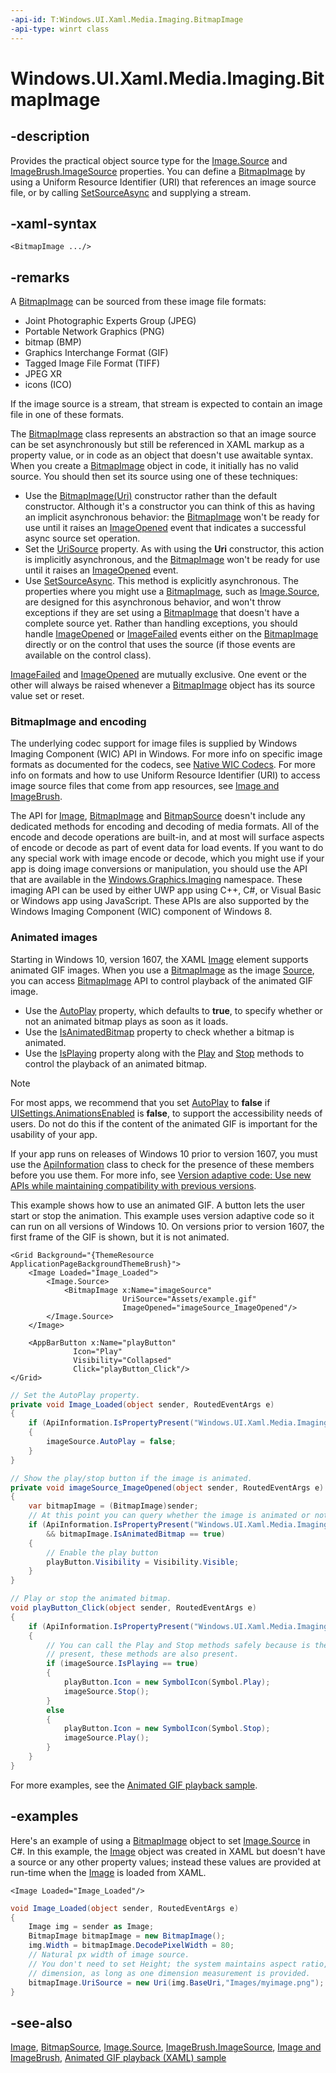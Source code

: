 ```yaml
---
-api-id: T:Windows.UI.Xaml.Media.Imaging.BitmapImage
-api-type: winrt class
---
```


<!-- Class syntax.
public class BitmapImage : Windows.UI.Xaml.Media.Imaging.BitmapSource, Windows.UI.Xaml.Media.Imaging.IBitmapImage, Windows.UI.Xaml.Media.Imaging.IBitmapImage2, Windows.UI.Xaml.Media.Imaging.IBitmapImage3
-->

# Windows.UI.Xaml.Media.Imaging.BitmapImage

## -description

Provides the practical object source type for the [Image.Source](../windows.ui.xaml.controls/image_source.md) and [ImageBrush.ImageSource](../windows.ui.xaml.media/imagebrush_imagesource.md) properties. You can define a [BitmapImage](bitmapimage.md) by using a Uniform Resource Identifier (URI) that references an image source file, or by calling [SetSourceAsync](bitmapsource_setsourceasync_1118221574.md) and supplying a stream.

## -xaml-syntax

```xaml
<BitmapImage .../>
```

## -remarks

A [BitmapImage](bitmapimage.md) can be sourced from these image file formats:

+ Joint Photographic Experts Group (JPEG)
+ Portable Network Graphics (PNG)
+ bitmap (BMP)
+ Graphics Interchange Format (GIF)
+ Tagged Image File Format (TIFF)
+ JPEG XR
+ icons (ICO)

If the image source is a stream, that stream is expected to contain an image file in one of these formats.

The [BitmapImage](bitmapimage.md) class represents an abstraction so that an image source can be set asynchronously but still be referenced in XAML markup as a property value, or in code as an object that doesn't use awaitable syntax. When you create a [BitmapImage](bitmapimage.md) object in code, it initially has no valid source. You should then set its source using one of these techniques:

+ Use the [BitmapImage(Uri)](bitmapimage_bitmapimage_843413386.md) constructor rather than the default constructor. Although it's a constructor you can think of this as having an implicit asynchronous behavior: the [BitmapImage](bitmapimage.md) won't be ready for use until it raises an [ImageOpened](bitmapimage_imageopened.md) event that indicates a successful async source set operation.
+ Set the [UriSource](bitmapimage_urisource.md) property. As with using the **Uri** constructor, this action is implicitly asynchronous, and the [BitmapImage](bitmapimage.md) won't be ready for use until it raises an [ImageOpened](bitmapimage_imageopened.md) event.
+ Use [SetSourceAsync](bitmapsource_setsourceasync_1118221574.md). This method is explicitly asynchronous.
 The properties where you might use a [BitmapImage](bitmapimage.md), such as [Image.Source](../windows.ui.xaml.controls/image_source.md), are designed for this asynchronous behavior, and won't throw exceptions if they are set using a [BitmapImage](bitmapimage.md) that doesn't have a complete source yet. Rather than handling exceptions, you should handle [ImageOpened](bitmapimage_imageopened.md) or [ImageFailed](bitmapimage_imagefailed.md) events either on the [BitmapImage](bitmapimage.md) directly or on the control that uses the source (if those events are available on the control class).

[ImageFailed](bitmapimage_imagefailed.md) and [ImageOpened](bitmapimage_imageopened.md) are mutually exclusive. One event or the other will always be raised whenever a [BitmapImage](bitmapimage.md) object has its source value set or reset.

### BitmapImage and encoding

The underlying codec support for image files is supplied by Windows Imaging Component (WIC)  API in Windows. For more info on specific image formats as documented for the codecs, see [Native WIC Codecs](http://msdn.microsoft.com/library/8d3e4b3a-fa39-475c-b177-61fc81e5ffcc). For more info on formats and how to use Uniform Resource Identifier (URI) to access image source files that come from app resources, see [Image and ImageBrush](http://msdn.microsoft.com/library/cea8780c-71a3-4168-a6e8-6361cdfb2faf).

The API for [Image](../windows.ui.xaml.controls/image.md), [BitmapImage](bitmapimage.md) and [BitmapSource](bitmapsource.md) doesn't include any dedicated methods for encoding and decoding of media formats. All of the encode and decode operations are built-in, and at most will surface aspects of encode or decode as part of event data for load events. If you want to do any special work with image encode or decode, which you might use if your app is doing image conversions or manipulation, you should use the API that are available in the [Windows.Graphics.Imaging](../windows.graphics.imaging/windows_graphics_imaging.md) namespace. These imaging API can be used by either UWP app using C++, C#, or Visual Basic or Windows app using JavaScript. These APIs are also supported by the Windows Imaging Component (WIC) component of Windows 8.

### Animated images

Starting in Windows 10, version 1607, the XAML [Image](../windows.ui.xaml.controls/image.md) element supports animated GIF images. When you use a [BitmapImage](bitmapimage.md) as the image [Source](../windows.ui.xaml.controls/image_source.md), you can access [BitmapImage](bitmapimage.md)  API to control playback of the animated GIF image.

+ Use the [AutoPlay](bitmapimage_autoplay.md) property, which defaults to **true**, to specify whether or not an animated bitmap plays as soon as it loads.
+ Use the [IsAnimatedBitmap](bitmapimage_isanimatedbitmap.md) property to check whether a bitmap is animated.
+ Use the [IsPlaying](bitmapimage_isplaying.md) property along with the [Play](bitmapimage_play_848564459.md) and [Stop](bitmapimage_stop_1201535524.md) methods to control the playback of an animated bitmap.

> [!NOTE]
> For most apps, we recommend that you set [AutoPlay](bitmapimage_autoplay.md) to **false** if [UISettings.AnimationsEnabled](../windows.ui.viewmanagement/uisettings_animationsenabled.md) is **false**, to support the accessibility needs of users. Do not do this if the content of the animated GIF is important for the usability of your app.

If your app runs on releases of Windows 10 prior to version 1607, you must use the [ApiInformation](../windows.foundation.metadata/apiinformation.md) class to check for the presence of these members before you use them. For more info, see [Version adaptive code: Use new APIs while maintaining compatibility with previous versions](https://msdn.microsoft.com/windows/uwp/debug-test-perf/version-adaptive-code).

This example shows how to use an animated GIF. A button lets the user start or stop the animation. This example uses version adaptive code so it can run on all versions of Windows 10. On versions prior to version 1607, the first frame of the GIF is shown, but it is not animated.

```xaml
<Grid Background="{ThemeResource ApplicationPageBackgroundThemeBrush}">
    <Image Loaded="Image_Loaded">
        <Image.Source>
            <BitmapImage x:Name="imageSource"
                         UriSource="Assets/example.gif"
                         ImageOpened="imageSource_ImageOpened"/>
        </Image.Source>
    </Image>

    <AppBarButton x:Name="playButton"
              Icon="Play"
              Visibility="Collapsed"
              Click="playButton_Click"/>
</Grid>
```

```csharp
// Set the AutoPlay property.
private void Image_Loaded(object sender, RoutedEventArgs e)
{
    if (ApiInformation.IsPropertyPresent("Windows.UI.Xaml.Media.Imaging.BitmapImage", "AutoPlay") == true)
    {
        imageSource.AutoPlay = false;
    }
}

// Show the play/stop button if the image is animated.
private void imageSource_ImageOpened(object sender, RoutedEventArgs e)
{
    var bitmapImage = (BitmapImage)sender;
    // At this point you can query whether the image is animated or not.
    if (ApiInformation.IsPropertyPresent("Windows.UI.Xaml.Media.Imaging.BitmapImage", "IsAnimatedBitmap") 
        && bitmapImage.IsAnimatedBitmap == true)
    {
        // Enable the play button
        playButton.Visibility = Visibility.Visible;
    }
}

// Play or stop the animated bitmap.
void playButton_Click(object sender, RoutedEventArgs e)
{
    if (ApiInformation.IsPropertyPresent("Windows.UI.Xaml.Media.Imaging.BitmapImage", "IsPlaying"))
    {
        // You can call the Play and Stop methods safely because is the IsPlaying property is
        // present, these methods are also present.
        if (imageSource.IsPlaying == true)
        {
            playButton.Icon = new SymbolIcon(Symbol.Play);
            imageSource.Stop();
        }
        else
        {
            playButton.Icon = new SymbolIcon(Symbol.Stop);
            imageSource.Play();
        }
    }
}
```

For more examples, see the [Animated GIF playback sample](http://go.microsoft.com/fwlink/p/?LinkId=624046).

## -examples

Here's an example of using a [BitmapImage](bitmapimage.md) object to set [Image.Source](../windows.ui.xaml.controls/image_source.md) in C#. In this example, the [Image](../windows.ui.xaml.controls/image.md) object was created in XAML but doesn't have a source or any other property values; instead these values are provided at run-time when the [Image](../windows.ui.xaml.controls/image.md) is loaded from XAML.

```xaml
<Image Loaded="Image_Loaded"/>
```

```csharp
void Image_Loaded(object sender, RoutedEventArgs e)
{
    Image img = sender as Image; 
    BitmapImage bitmapImage = new BitmapImage();
    img.Width = bitmapImage.DecodePixelWidth = 80; 
    // Natural px width of image source.
    // You don't need to set Height; the system maintains aspect ratio, and calculates the other
    // dimension, as long as one dimension measurement is provided.
    bitmapImage.UriSource = new Uri(img.BaseUri,"Images/myimage.png");
}
```

## -see-also

[Image](../windows.ui.xaml.controls/image.md), [BitmapSource](bitmapsource.md), [Image.Source](../windows.ui.xaml.controls/image_source.md), [ImageBrush.ImageSource](../windows.ui.xaml.media/imagebrush_imagesource.md), [Image and ImageBrush](http://msdn.microsoft.com/library/cea8780c-71a3-4168-a6e8-6361cdfb2faf), [Animated GIF playback (XAML) sample](https://github.com/Microsoft/Windows-universal-samples/tree/master/Samples/XamlAnimatedGif)